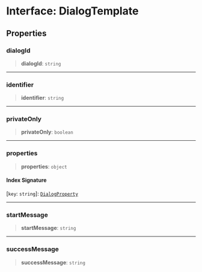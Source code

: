 # Interface: DialogTemplate

## Properties

### dialogId

> **dialogId**: `string`

***

### identifier

> **identifier**: `string`

***

### privateOnly

> **privateOnly**: `boolean`

***

### properties

> **properties**: `object`

#### Index Signature

 \[`key`: `string`\]: [`DialogProperty`](/reference/structures/Dialog/interfaces/DialogProperty.md)

***

### startMessage

> **startMessage**: `string`

***

### successMessage

> **successMessage**: `string`
